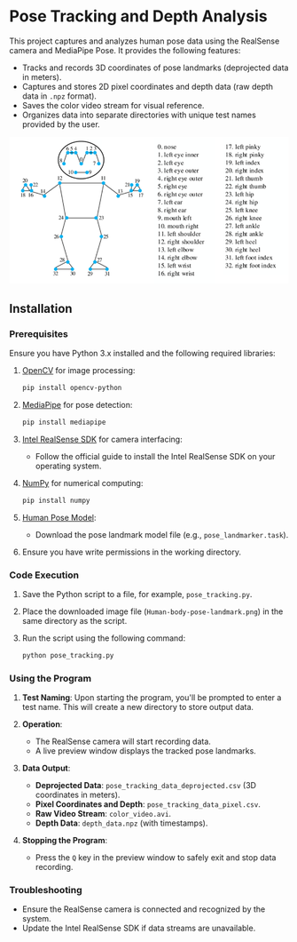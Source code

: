 # Pose Tracking and Depth Analysis

This project captures and analyzes human pose data using the RealSense camera and MediaPipe Pose. It provides the following features:
- Tracks and records 3D coordinates of pose landmarks (deprojected data in meters).
- Captures and stores 2D pixel coordinates and depth data (raw depth data in `.npz` format).
- Saves the color video stream for visual reference.
- Organizes data into separate directories with unique test names provided by the user.

![Pose Landmarks](Human-body-pose-landmark.png)

## Installation

### Prerequisites

Ensure you have Python 3.x installed and the following required libraries:

1. [OpenCV](https://pypi.org/project/opencv-python/) for image processing:
    ```bash
    pip install opencv-python
    ```

2. [MediaPipe](https://google.github.io/mediapipe/solutions/pose.html) for pose detection:
    ```bash
    pip install mediapipe
    ```

3. [Intel RealSense SDK](https://github.com/IntelRealSense/librealsense) for camera interfacing:
    - Follow the official guide to install the Intel RealSense SDK on your operating system.

4. [NumPy](https://pypi.org/project/numpy/) for numerical computing:
    ```bash
    pip install numpy
    ```

5. [Human Pose Model](https://developers.google.com/mediapipe/solutions/vision/pose_landmarker):
    - Download the pose landmark model file (e.g., `pose_landmarker.task`).

6. Ensure you have write permissions in the working directory.

### Code Execution

1. Save the Python script to a file, for example, `pose_tracking.py`.

2. Place the downloaded image file (`Human-body-pose-landmark.png`) in the same directory as the script.

3. Run the script using the following command:
    ```bash
    python pose_tracking.py
    ```

### Using the Program

1. **Test Naming**: Upon starting the program, you'll be prompted to enter a test name. This will create a new directory to store output data.

2. **Operation**:
    - The RealSense camera will start recording data.
    - A live preview window displays the tracked pose landmarks.

3. **Data Output**:
    - **Deprojected Data**: `pose_tracking_data_deprojected.csv` (3D coordinates in meters).
    - **Pixel Coordinates and Depth**: `pose_tracking_data_pixel.csv`.
    - **Raw Video Stream**: `color_video.avi`.
    - **Depth Data**: `depth_data.npz` (with timestamps).

4. **Stopping the Program**:
    - Press the `Q` key in the preview window to safely exit and stop data recording.

### Troubleshooting

- Ensure the RealSense camera is connected and recognized by the system.
- Update the Intel RealSense SDK if data streams are unavailable.
